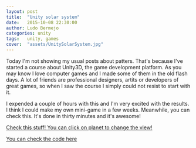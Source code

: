 ```yaml
---
layout: post
title:  "Unity solar system"
date:   2015-10-08 22:30:00
author: Ludo Bermejo
categories: unity 
tags:	unity, games
cover:  "assets/UnitySolarSystem.jpg"
---
```


Today I'm not showing my usual posts about patters. That's because I've started a course about Unity3D, the game development platform. As you may know I love computer games and I made some of them in the old flash days. A lot of friends are professional designers, artits or developers of great games, so when I saw the course I simply could not resist to start with it.
 
I expended a couple of hours with this and I'm very excited with the results. I think I could make my own mini-game in a few weeks. Meanwhile, you can check this. It's done in thirty minutes and it's awesome!
  
[Check this stuff! You can click on planet to change the view!](http://dev.ludobermejo.es/projects/solarsystem/index.html)

[You can check the code here](https://github.com/LudoBermejo/UnitySolarSystem)